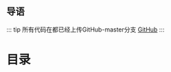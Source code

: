 ## 导语
::: tip
  所有代码在都已经上传GitHub-master分支 [GitHub](https://github.com/zhuliangnan/java-dev-guide)
::: 

# 目录
<GlobalTableOfContents />